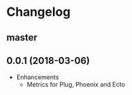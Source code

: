 # Changelog

## master

## 0.0.1 (2018-03-06)

* Enhancements
  * Metrics for Plug, Phoenix and Ecto
